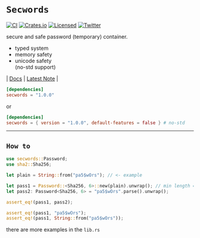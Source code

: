 # `Secwords`

[![CI][ci-badge]][ci-url]
[![Crates.io][crates-badge]][crates-url]
[![Licensed][license-badge]][license-url]
[![Twitter][twitter-badge]][twitter-url]

[ci-badge]: https://github.com/just-do-halee/secwords/actions/workflows/ci.yml/badge.svg
[crates-badge]: https://img.shields.io/crates/v/secwords.svg?labelColor=383636
[license-badge]: https://img.shields.io/crates/l/secwords?labelColor=383636
[twitter-badge]: https://img.shields.io/twitter/follow/do_halee?style=flat&logo=twitter&color=4a4646&labelColor=333131&label=just-do-halee

[ci-url]: https://github.com/just-do-halee/secwords/actions
[twitter-url]: https://twitter.com/do_halee
[crates-url]: https://crates.io/crates/secwords
[license-url]: https://github.com/just-do-halee/secwords

secure and safe password (temporary) container.

* typed system
* memory safety
* unicode safety
<br>(no-std support)

| [Docs](https://docs.rs/secwords) | [Latest Note](https://github.com/just-do-halee/secwords/blob/main/CHANGELOG.md) |


```toml
[dependencies]
secwords = "1.0.0"
```

or

```toml
[dependencies]
secwords = { version = "1.0.0", default-features = false } # no-std
```

---


## `How to`
```rust
use secwords::Password;
use sha2::Sha256;

let plain = String::from("pa5$wOrs"); // <- example

let pass1 = Password::<Sha256, 6>::new(plain).unwrap(); // min length = 6
let pass2: Password<Sha256, 6> = "pa5$wOrs".parse().unwrap();

assert_eq!(pass1, pass2);

assert_eq!(pass1, "pa5$wOrs");
assert_eq!(pass1, String::from("pa5$wOrs"));
```
there are more examples in the `lib.rs`
